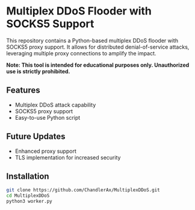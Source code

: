 # Multiplex DDoS Flooder with SOCKS5 Support

This repository contains a Python-based multiplex DDoS flooder with SOCKS5 proxy support. It allows for distributed denial-of-service attacks, leveraging multiple proxy connections to amplify the impact.

**Note: This tool is intended for educational purposes only. Unauthorized use is strictly prohibited.**

## Features

- Multiplex DDoS attack capability
- SOCKS5 proxy support
- Easy-to-use Python script

## Future Updates

- Enhanced proxy support
- TLS implementation for increased security

## Installation

```bash
git clone https://github.com/ChandlerAx/MultiplexDDoS.git
cd MultiplexDDoS
python3 worker.py

